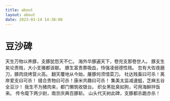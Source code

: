 ```yaml
---
title: about
layout: about
date: 2023-03-14 14:38:08
---
```




# 豆沙碑

天生万物以养豚，支豚犹怨天不仁。 
海外华豚遍天下，卷完支那卷世人。 
豚支生矣论贵贱，大小支猪都该献。
豚生富贵靠吸血，恃强凌弱德性贱。 
忽有大佐夜磨刀，豚肉烧烤营火高。
翻天覆地从今始，屠豚何须惜菜刀。
社达贱畜曰可杀！离岸爱支曰可杀！ 
缝合贵物曰可杀！康米共趣曰可杀！
集美太监减速蛆，芝麻五谷全豆沙！
我生不为猪肉来，都门懒筑收银台。 
织女黑批臭如狗，可用海鲜拌饭来。
传令麾下两少尉，南京庆典百豚斩。
山头代天树此碑，支豚都杀跪亦杀！
